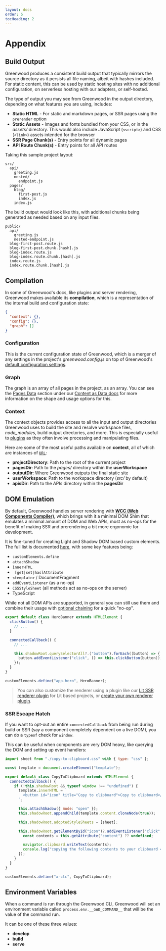 ```yaml
---
layout: docs
order: 5
tocHeading: 2
---
```


# Appendix

## Build Output

Greenwood produces a consistent build output that typically mirrors the source directory as it persists all file naming, albeit with hashes included. For static content, this can be used by static hosting sites with no additional configuration, on serverless hosting with our adapters, or self-hosted.

The type of output you may see from Greenwood in the output directory, depending on what features you are using, includes:

- **Static HTML** - For static and markdown pages, or SSR pages using the `prerender` option
- **Static Assets** - Images and fonts bundled from your CSS, or in the _assets/_ directory. This would also include JavaScript (`<script>`) and CSS (`<link>`) assets intended for the browser
- **SSR Page Chunk(s)** - Entry points for all dynamic pages
- **API Route Chunk(s)** - Entry points for all API routes

Taking this sample project layout:

```shell
src/
  api/
    greeting.js
    nested/
      endpoint.js
  pages/
    blog/
      first-post.js
      index.js
    index.js
```

The build output would look like this, with additional chunks being generated as needed based on any input files.

```shell
public/
  api/
    greeting.js
    nested-endpoint.js
  blog-first-post.route.js
  blog-first-post.chunk.[hash].js
  blog-index.route.js
  blog-index.route.chunk.[hash].js
  index.route.js
  index.route.chunk.[hash].js
```

## Compilation

In some of Greenwood's docs, like plugins and server rendering, Greenwood makes available its **compilation**, which is a representation of the internal build and configuration state:

```json
{
  "context": {},
  "config": {},
  "graph": []
}
```

### Configuration

This is the current configuration state of Greenwood, which is a merger of any settings in the project's _greenwood.config.js_ on top of Greenwood's [default configuration settings](/docs/reference/configuration/).

### Graph

The graph is an array of all pages in the project, as an array. You can see the [Pages Data](/docs/content-as-data/pages-data/) section under our [Content as Data docs](/docs/content-as-data/) for more information on the shape and usage options for this.

### Context

The context objects provides access to all the input and output directories Greenwood uses to build the site and resolve workspace files, _node_modules_, build output directories, and more. This is especially useful to [plugins](/docs/reference/plugins-api/) as they often involve processing and manipulating files.

Here are some of the most useful paths available on **context**, all of which are instances of [`URL`](https://developer.mozilla.org/en-US/docs/Web/API/URL):

- **projectDirectory**: Path to the root of the current project
- **pagesDir**: Path to the _pages/_ directory within the **userWorkspace**
- **outputDir**: Where Greenwood outputs the final static site
- **userWorkspace**: Path to the workspace directory (_src/_ by default)
- **apisDir**: Path to the APIs directory within the **pagesDir**

## DOM Emulation

By default, Greenwood handles server rendering with [**WCC (Web Components Compiler)**](https://github.com/ProjectEvergreen/wcc), which brings with it a minimal DOM Shim that emulates a minimal amount of DOM and Web APIs, most as no-ops for the benefit of making SSR and prerendering a bit more ergonomic for development.

It is fine-tuned for creating Light and Shadow DOM based custom elements. The full list is documented [here](https://merry-caramel-524e61.netlify.app/#key-features), with some key features being:

- `customElements.define`
- `attachShadow`
- `innerHTML`
- ` [get|set|has]Attribute`
- `<template>` / DocumentFragment
- `addEventListener` (as a no-op)
- `CSSStyleSheet` (all methods act as no-ops on the server)
- TypeScript

While not all DOM APIs are supported, in general you can still use them and combine their usage with [optional chaining](https://developer.mozilla.org/en-US/docs/Web/JavaScript/Reference/Operators/Optional_chaining) for a quick "no-op".

<!-- prettier-ignore-start -->

<app-ctc-block variant="snippet">

  ```js
  export default class HeroBanner extends HTMLElement {
    clickButton() {
      // ...
    }

    connectedCallback() {
      // ...

      this.shadowRoot.querySelectorAll?.("button").forEach((button) => {
        button.addEventListener("click", () => this.clickButton(button));
      });
    }
  }

  customElements.define("app-hero", HeroBanner);
  ```

</app-ctc-block>

<!-- prettier-ignore-end -->

> You can also customize the renderer using a plugin like our [Lit SSR renderer plugin](/docs/plugins/lit-ssr/) for Lit based projects, or [create your own renderer plugin](/docs/reference/plugins-api/#renderer).

### SSR Escape Hatch

If you want to opt-out an entire `connectedCallback` from being run during build or SSR (say a component completely dependent on a live DOM), you can do a `typeof` check for `window`.

This can be useful when components are very DOM heavy, like querying the DOM and setting up event handlers:

<!-- prettier-ignore-start -->

<app-ctc-block variant="snippet">

  ```js
  import sheet from "./copy-to-clipboard.css" with { type: "css" };

  const template = document.createElement("template");

  export default class CopyToClipboard extends HTMLElement {
    connectedCallback() {
      if (!this.shadowRoot && typeof window !== "undefined") {
        template.innerHTML = `
          <button id="icon" title="Copy to clipboard">Copy to clipboard</button>
        `;

        this.attachShadow({ mode: "open" });
        this.shadowRoot.appendChild(template.content.cloneNode(true));

        this.shadowRoot.adoptedStyleSheets = [sheet];

        this.shadowRoot.getElementById("icon")?.addEventListener("click", () => {
          const contents = this.getAttribute("content") ?? undefined;

          navigator.clipboard.writeText(contents);
          console.log("copying the following contents to your clipboard =>", contents);
        });
      }
    }
  }

  customElements.define("x-ctc", CopyToClipboard);
  ```

</app-ctc-block>

<!-- prettier-ignore-end -->

## Environment Variables

When a command is run through the Greenwood CLI, Greenwood will set an environment variable called `process.env.__GWD_COMMAND__` that will be the value of the command run.

It can be one of these three values:

- **develop**
- **build**
- **serve**
